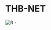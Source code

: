 # THB-NET

![R -](https://user-images.githubusercontent.com/97717488/211159518-6c0aa35b-1238-413a-ac10-79c566e80c7b.png)

